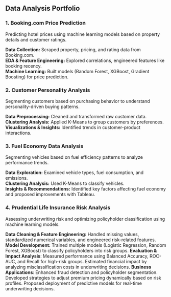 ## **Data Analysis Portfolio**  

### **1. Booking.com Price Prediction**  
Predicting hotel prices using machine learning models based on property details and customer ratings.  

**Data Collection:** Scraped property, pricing, and rating data from Booking.com.  
**EDA & Feature Engineering:** Explored correlations, engineered features like booking recency.  
**Machine Learning:** Built models (Random Forest, XGBoost, Gradient Boosting) for price prediction.  

### **2. Customer Personality Analysis**  
Segmenting customers based on purchasing behavior to understand personality-driven buying patterns.  

**Data Preprocessing:** Cleaned and transformed raw customer data.  
**Clustering Analysis:** Applied K-Means to group customers by preferences.  
**Visualizations & Insights:** Identified trends in customer-product interactions.  

### **3. Fuel Economy Data Analysis**  
Segmenting vehicles based on fuel efficiency patterns to analyze performance trends.  

**Data Exploration:** Examined vehicle types, fuel consumption, and emissions.  
**Clustering Analysis:** Used K-Means to classify vehicles.  
**Insights & Recommendations:** Identified key factors affecting fuel economy and proposed improvements with Tableau. 

### **4. Prudential Life Insurance Risk Analysis**
Assessing underwriting risk and optimizing policyholder classification using machine learning models.

**Data Cleaning & Feature Engineering:** Handled missing values, standardized numerical variables, and engineered risk-related features.
**Model Development:** Trained multiple models (Logistic Regression, Random Forest, XGBoost) to classify policyholders into risk groups.
**Evaluation & Impact Analysis**:
Measured performance using Balanced Accuracy, ROC-AUC, and Recall for high-risk groups.
Estimated financial impact by analyzing misclassification costs in underwriting decisions.
**Business Applications**:
Enhanced fraud detection and policyholder segmentation.
Developed strategies to adjust premium pricing dynamically based on risk profiles.
Proposed deployment of predictive models for real-time underwriting decisions.
